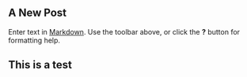 ## A New Post

Enter text in [Markdown](http://daringfireball.net/projects/markdown/). Use the toolbar above, or click the **?** button for formatting help.

## This is a test 
